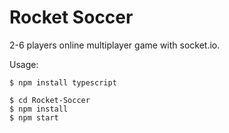 # Rocket Soccer
2-6 players online multiplayer game with socket.io.

Usage:
```
$ npm install typescript

$ cd Rocket-Soccer
$ npm install
$ npm start
```

